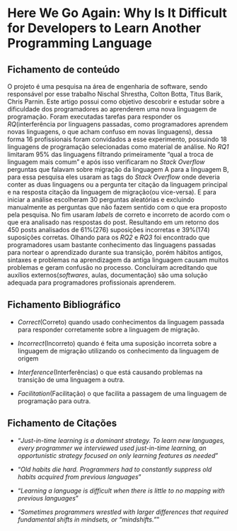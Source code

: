 # Here We Go Again: Why Is It Difficult for Developers to Learn Another Programming Language


## Fichamento de conteúdo

O projeto é uma pesquisa na área de engenharia de software, sendo responsável por esse trabalho Nischal Shrestha, Colton Botta, Titus Barik, Chris Parnin. Este artigo possui como objetivo descobrir e estudar sobre a dificuldade dos programadores ao aprenderem uma nova linguagem de programação. Foram executadas tarefas para responder os *RQ*(interferência por linguagens passadas, como programadores aprendem novas linguagens, o que acham confuso em novas linguagens), dessa forma 16 profissionais foram convidados a esse experimento, possuindo 18 linguagens de programação selecionadas como material de análise. No *RQ1* limitaram 95% das linguagens filtrando primeiramente “qual a troca de linguagem mais comum” e após isso verificaram no *Stack Overflow* perguntas que falavam sobre migração da linguagem A para a linguagem B, para essa pesquisa eles usaram as tags do *Stack Overflow* onde deveria conter as duas linguagens ou a pergunta ter citação da linguagem principal e na resposta citação da linguagem de migração(ou vice-versa). E para iniciar a análise escolheram 30 perguntas aleatórias e excluindo manualmente as perguntas que não fazem sentido com o que era proposto pela pesquisa. No fim usaram *labels* de correto e incorreto de acordo com o que era analisado nas respostas do post. Resultando em um retorno dos 450 posts analisados de 61%(276) suposições incorretas e 39%(174) suposições corretas. Olhando para os *RQ2* e *RQ3* foi encontrado que programadores usam bastante conhecimento das linguagens passadas para nortear o aprendizado durante sua transição, porém hábitos antigos, sintaxes e problemas na aprendizagem da antiga linguagem causam muitos problemas e geram confusão no processo. Concluíram acreditando que auxílios externos(*softwares*, aulas, documentação) são uma solução adequada para programadores profissionais aprenderem.


## Fichamento Bibliográfico

* *Correct*(Correto) quando usado conhecimentos da linguagem passada para responder corretamente sobre a linguagem de migração.

* *Incorrect*(Incorreto) quando é feita uma suposição incorreta sobre a linguagem de migração utilizando os conhecimento da linguagem de origem

* *Interference*(Interferências) o que está causando problemas na transição de uma linguagem a outra.

* *Facilitation*(Facilitação) o que facilita a passagem de uma linguagem de programação para outra.


## Fichamento de Citações

* “*Just-in-time learning is a dominant strategy. To learn new languages, every programmer we interviewed used just-in-time learning, an opportunistic strategy focused on only learning features as needed*”

* “*Old habits die hard. Programmers had to constantly suppress old habits acquired from previous languages*”

* “*Learning a language is difficult when there is little to no mapping with previous languages*”

* “*Sometimes programmers wrestled with larger differences that required fundamental shifts in mindsets, or “mindshifts.”*”

